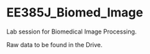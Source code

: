 # EE385J_Biomed_Image
Lab session for Biomedical Image Processing.

Raw data to be found in the Drive.
